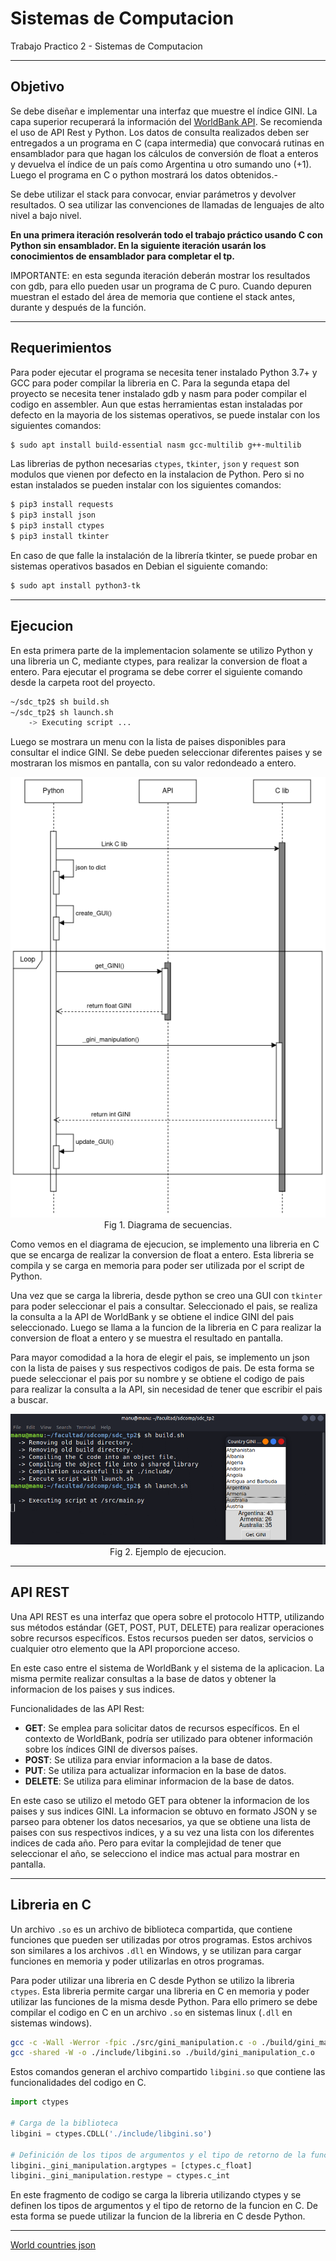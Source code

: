 # Sistemas de Computacion
Trabajo Practico 2 - Sistemas de Computacion 

---

## Objetivo

Se debe diseñar e implementar una interfaz que muestre el índice GINI. La capa superior recuperará la información del [WorldBank API](https://api.worldbank.org/v2/en/country/all/indicator/SI.POV.GINI?format=json&date=2011:2020&per_page=32500&page=1&country=%22Argentina%22). Se recomienda el uso de API Rest y Python. Los datos de consulta realizados deben ser entregados a un programa en C (capa intermedia) que convocará rutinas en ensamblador para que hagan los cálculos de conversión de float a enteros y devuelva el índice de un país como Argentina u otro sumando uno (+1). Luego el programa en C o python mostrará los datos obtenidos.- 

Se debe utilizar el stack para convocar, enviar parámetros y devolver resultados. O sea utilizar las convenciones de llamadas de lenguajes de alto nivel a bajo nivel.

**En una primera iteración resolverán todo el trabajo práctico usando C con Python sin ensamblador. En la siguiente iteración usarán los conocimientos de ensamblador para completar el tp.**

IMPORTANTE: en esta segunda iteración deberán mostrar los resultados con gdb, para ello pueden usar un programa de C puro. Cuando depuren muestran el estado del área de memoria que contiene el stack antes, durante y después de la función.

---

## Requerimientos

Para poder ejecutar el programa se necesita tener instalado Python 3.7+ y GCC para poder compilar la libreria en C. Para la segunda etapa del proyecto se necesita tener instalado gdb y nasm para poder compilar el codigo en assembler. Aun que estas herramientas estan instaladas por defecto en la mayoria de los sistemas operativos, se puede instalar con los siguientes comandos:

```bash
$ sudo apt install build-essential nasm gcc-multilib g++-multilib
```

Las librerias de python necesarias `ctypes`, `tkinter`, `json` y `request` son modulos que vienen por defecto en la instalacion de Python. Pero si no estan instalados se pueden instalar con los siguientes comandos:

```bash
$ pip3 install requests
$ pip3 install json
$ pip3 install ctypes
$ pip3 install tkinter
```

En caso de que falle la instalación de la librería tkinter, se puede probar en sistemas operativos basados en Debian el siguiente comando:

```bash
$ sudo apt install python3-tk
```

---

## Ejecucion

En esta primera parte de la implementacion solamente se utilizo Python y una libreria un C, mediante ctypes, para realizar la conversion de float a entero. Para ejecutar el programa se debe correr el siguiente comando desde la carpeta root del proyecto.

```bash
~/sdc_tp2$ sh build.sh
~/sdc_tp2$ sh launch.sh
    -> Executing script ...
```
Luego se mostrara un menu con la lista de paises disponibles para consultar el indice GINI. Se debe pueden seleccionar diferentes paises y se mostraran los mismos en pantalla, con su valor redondeado a entero.

<p align="center">
  <img src="./imgs/sequence_diagram.drawio.png" alt="Diagrama de secuencias"><br>
  <ei>Fig 1. Diagrama de secuencias.</em>
</p>

Como vemos en el diagrama de ejecucion, se implemento una libreria en C que se encarga de realizar la conversion de float a entero. Esta libreria se compila y se carga en memoria para poder ser utilizada por el script de Python. 

Una vez que se carga la libreria, desde python se creo una GUI con `tkinter` para poder seleccionar el pais a consultar. Seleccionado el pais, se realiza la consulta a la API de WorldBank y se obtiene el indice GINI del pais seleccionado. Luego se llama a la funcion de la libreria en C para realizar la conversion de float a entero y se muestra el resultado en pantalla.

Para mayor comodidad a la hora de elegir el pais, se implemento un json con la lista de paises y sus respectivos codigos de pais. De esta forma se puede seleccionar el pais por su nombre y se obtiene el codigo de pais para realizar la consulta a la API, sin necesidad de tener que escribir el pais a buscar.

<p align="center">
  <img src="./imgs/exec.png" alt="Ejemplo de ejecucion"><br>
  <ei>Fig 2. Ejemplo de ejecucion.</em>
</p>

---

## API REST
Una API REST es una interfaz que opera sobre el protocolo HTTP, utilizando sus métodos estándar (GET, POST, PUT, DELETE) para realizar operaciones sobre recursos específicos. Estos recursos pueden ser datos, servicios o cualquier otro elemento que la API proporcione acceso.

En este caso entre el sistema de WorldBank y el sistema de la aplicacion. La misma permite realizar consultas a la base de datos y obtener la informacion de los paises y sus indices.

Funcionalidades de las API Rest:
- **GET**: Se emplea para solicitar datos de recursos específicos. En el contexto de WorldBank, podría ser utilizado para obtener información sobre los índices GINI de diversos países.
- **POST**: Se utiliza para enviar informacion a la base de datos.
- **PUT**: Se utiliza para actualizar informacion en la base de datos.
- **DELETE**: Se utiliza para eliminar informacion de la base de datos.

En este caso se utilizo el metodo GET para obtener la informacion de los paises y sus indices GINI. La informacion se obtuvo en formato JSON y se parseo para obtener los datos necesarios, ya que se obtiene una lista de paises con sus respectivos indices, y a su vez una lista con los diferentes indices de cada año. Pero para evitar la complejidad de tener que seleccionar el año, se selecciono el indice mas actual para mostrar en pantalla.

---
## Libreria en C
Un archivo `.so` es un archivo de biblioteca compartida, que contiene funciones que pueden ser utilizadas por otros programas. Estos archivos son similares a los archivos `.dll` en Windows, y se utilizan para cargar funciones en memoria y poder utilizarlas en otros programas.

Para poder utilizar una libreria en C desde Python se utilizo la libreria `ctypes`. Esta libreria permite cargar una libreria en C en memoria y poder utilizar las funciones de la misma desde Python. Para ello primero se debe compilar el codigo en C en un archivo `.so` en sistemas linux (`.dll` en sistemas windows). 

```bash
gcc -c -Wall -Werror -fpic ./src/gini_manipulation.c -o ./build/gini_manipulation_c.o
gcc -shared -W -o ./include/libgini.so ./build/gini_manipulation_c.o
```

Estos comandos generan el archivo compartido `libgini.so` que contiene las funcionalidades del codigo en C.

```python
import ctypes

# Carga de la biblioteca
libgini = ctypes.CDLL('./include/libgini.so')

# Definición de los tipos de argumentos y el tipo de retorno de la función C
libgini._gini_manipulation.argtypes = [ctypes.c_float]
libgini._gini_manipulation.restype = ctypes.c_int
```
En este fragmento de codigo se carga la libreria utilizando ctypes y se definen los tipos de argumentos y el tipo de retorno de la funcion en C. De esta forma se puede utilizar la funcion de la libreria en C desde Python.

---

[World countries json](https://github.com/stefangabos/world_countries/tree/master)
